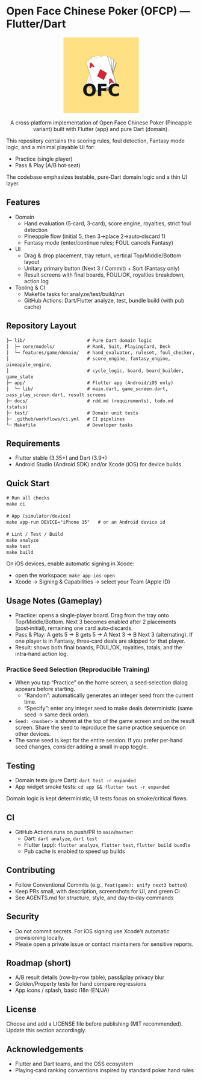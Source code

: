 # Open Face Chinese Poker (OFCP) — Flutter/Dart

<p align="center">
  <img src="app/assets/icon/icon-1024.png" alt="ofc-app Logo" width="200">
</p>

<p align="center">
  A cross‑platform implementation of Open Face Chinese Poker (Pineapple variant) built with Flutter (app) and pure Dart (domain). 
</p>

This repository contains the scoring rules, foul detection, Fantasy mode logic, and a minimal playable UI for:

- Practice (single player)
- Pass & Play (A/B hot‑seat)

The codebase emphasizes testable, pure‑Dart domain logic and a thin UI layer.

## Features
- Domain
  - Hand evaluation (5‑card, 3‑card), score engine, royalties, strict foul detection
  - Pineapple flow (initial 5, then 3→place 2→auto‑discard 1)
  - Fantasy mode (enter/continue rules; FOUL cancels Fantasy)
- UI
  - Drag & drop placement, tray return, vertical Top/Middle/Bottom layout
  - Unitary primary button (Next 3 / Commit) + Sort (Fantasy only)
  - Result screens with final boards, FOUL/OK, royalties breakdown, action log
- Tooling & CI
  - Makefile tasks for analyze/test/build/run
  - GitHub Actions: Dart/Flutter analyze, test, bundle build (with pub cache)

## Repository Layout
```
├─ lib/                       # Pure Dart domain logic
│  ├─ core/models/            # Rank, Suit, PlayingCard, Deck
│  └─ features/game/domain/   # hand_evaluator, ruleset, foul_checker,
│                             # score_engine, fantasy_engine, pineapple_engine,
│                             # cycle_logic, board, board_builder, game_state
├─ app/                       # Flutter app (Android/iOS only)
│  └─ lib/                    # main.dart, game_screen.dart, pass_play_screen.dart, result screens
├─ docs/                      # rdd.md (requirements), todo.md (status)
├─ test/                      # Domain unit tests
├─ .github/workflows/ci.yml   # CI pipelines
└─ Makefile                   # Developer tasks
```

## Requirements
- Flutter stable (3.35+) and Dart (3.9+)
- Android Studio (Android SDK) and/or Xcode (iOS) for device builds

## Quick Start
```
# Run all checks
make ci

# App (simulator/device)
make app-run DEVICE="iPhone 15"   # or an Android device id

# Lint / Test / Build
make analyze
make test
make build
```

On iOS devices, enable automatic signing in Xcode:
- open the workspace: `make app-ios-open`
- Xcode → Signing & Capabilities → select your Team (Apple ID)

## Usage Notes (Gameplay)
- Practice: opens a single‑player board. Drag from the tray onto Top/Middle/Bottom. Next 3 becomes enabled after 2 placements (post‑initial), remaining one card auto‑discards.
- Pass & Play: A gets 5 → B gets 5 → A Next 3 → B Next 3 (alternating). If one player is in Fantasy, three‑card deals are skipped for that player.
- Result: shows both final boards, FOUL/OK, royalties, totals, and the intra‑hand action log.

### Practice Seed Selection (Reproducible Training)
- When you tap “Practice” on the home screen, a seed‑selection dialog appears before starting.
  - “Random”: automatically generates an integer seed from the current time.
  - “Specify”: enter any integer seed to make deals deterministic (same seed → same deck order).
- `Seed: <number>` is shown at the top of the game screen and on the result screen. Share the seed to reproduce the same practice sequence on other devices.
- The same seed is kept for the entire session. If you prefer per‑hand seed changes, consider adding a small in‑app toggle.

## Testing
- Domain tests (pure Dart): `dart test -r expanded`
- App widget smoke tests: `cd app && flutter test -r expanded`

Domain logic is kept deterministic; UI tests focus on smoke/critical flows.

## CI
- GitHub Actions runs on push/PR to `main`/`master`:
  - Dart: `dart analyze`, `dart test`
  - Flutter (app): `flutter analyze`, `flutter test`, `flutter build bundle`
  - Pub cache is enabled to speed up builds

## Contributing
- Follow Conventional Commits (e.g., `feat(game): unify next3 button`)
- Keep PRs small, with description, screenshots for UI, and green CI
- See AGENTS.md for structure, style, and day‑to‑day commands

## Security
- Do not commit secrets. For iOS signing use Xcode’s automatic provisioning locally.
- Please open a private issue or contact maintainers for sensitive reports.

## Roadmap (short)
- A/B result details (row‑by‑row table), pass&play privacy blur
- Golden/Property tests for hand compare regressions
- App icons / splash, basic i18n (EN/JA)

## License
Choose and add a LICENSE file before publishing (MIT recommended). Update this section accordingly.

## Acknowledgements
- Flutter and Dart teams, and the OSS ecosystem
- Playing‑card ranking conventions inspired by standard poker hand rules
